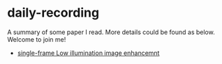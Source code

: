 # daily-recording  
A summary of some paper I read. More details could be found as below. Welcome to join me!
- [single-frame Low illumination image enhancemnt](https://github.com/peiyaoooo/daily-recording/blob/master/PaperList.md#single-frame-low-illumination-image-enhancemnt)
